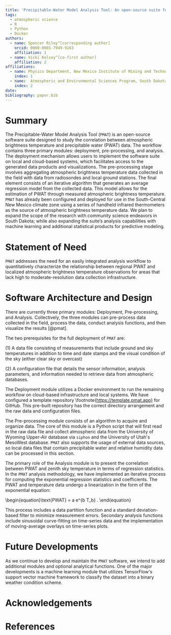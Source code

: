 ```yaml
---
title: 'Precipitable-Water Model Analysis Tool: An open-source suite for estimating precipitable water'
tags:
  - atmospheric science
  - R
  - Python
  - Docker
authors:
  - name: Spencer Riley^[corresponding author]
    orcid: 0000-0001-7949-9163 
    affiliation: 1
  - name: Vicki Kelsey^[co-first author]
    affiliation: 2
affiliations:
  - name: Physics Department, New Mexico Institute of Mining and Technology
    index: 1
  - name:  Atmospheric and Environmental Sciences Program, South Dakota School of Mines and Technology
    index: 2
date:
bibliography: paper.bib
---
```

# Summary
The Precipitable-Water Model Analysis Tool (`PMAT`) is an open-source software suite designed to study the correlation between atmospheric brightness temperature and precipitable water (PWAT) data. The workflow contains three primary modules: deployment, pre-processing, and analysis. The deployment mechanism allows users to implement the software suite on local and cloud-based systems, which facilitates access to the generated data products and visualizations. The pre-processing stage involves aggregating atmospheric brightness temperature data collected in the field with data from radiosondes and local ground stations. The final element consists of an iterative algorithm that generates an average regression model from the collected data. This model allows for the estimation of PWAT through measured atmospheric brightness temperature. `PMAT` has already been configured and deployed for use in the South-Central New Mexico climate zone using a series of handheld infrared thermometers as the source of atmospheric brightness temperature data. We plan to expand the scope of the research with community science endeavors in South Dakota; while also expanding the suite’s analysis capabilities with machine learning and additional statistical products for predictive modeling.

# Statement of Need
`PMAT` addresses the need for an easily integrated analysis workflow to quantitatively characterize the relationship between regional PWAT and localized atmospheric brightness temperature observations for areas that lack high to moderate-resolution data collection infrastructure. 

# Software Architecture and Design
There are currently three primary modules: Deployment, Pre-processing, and Analysis. Collectively, the three modules can pre-process data collected in the field, process the data, conduct analysis functions, and then visualize the results [@pmat].

The two prerequisites for the full deployment of `PMAT` are:

(1) A data file consisting of measurements that include ground and sky temperatures in addition to time and date stamps and the visual condition of the sky (either clear sky or overcast)

(2) A configuration file that details the sensor information, analysis parameters, and information needed to retrieve data from atmospheric databases.

The Deployment module utilizes a Docker environment to run the remaining workflow on cloud-based infrastructure and local systems. We have configured a template repository \footnote{https://template.pmat.app} for GitHub. This pre-built repository has the correct directory arrangement and the raw data and configuration files.

The Pre-processing module consists of an algorithm to acquire and organize data. The core of this module is a Python script that will first read in the raw data file and collect atmospheric data from the University of Wyoming Upper-Air database via `siphon` and the University of Utah's MesoWest database. `PMAT` also supports the usage of external data sources, so local data files that contain precipitable water and relative humidity data can be processed in this section.

The primary role of the Analysis module is to present the correlation between PWAT and zenith sky temperature in terms of regression statistics. In the `PMAT` analysis methodology, we have implemented an iterative process for computing the exponential regression statistics and coefficients. The PWAT and temperature data undergo a linearization in the form of the exponential equation:

\begin{equation}\text{PWAT} = a e^{b T_b} . \end{equation}

This process includes a data partition function and a standard deviation-based filter to minimize measurement errors. Secondary analysis functions include sinusoidal curve-fitting on time-series data and the implementation of moving-average overlays on time-series plots. 

# Future Developments 
As we continue to develop and maintain the `PMAT` software, we intend to add additional modules and optional analytical functions. One of the major developments is a machine learning module that utilizes TensorFlow's support vector machine framework to classify the dataset into a binary weather condition scheme. 

# Acknowledgements

# References
